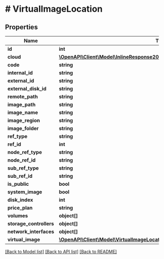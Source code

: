 # # VirtualImageLocation

## Properties

Name | Type | Description | Notes
------------ | ------------- | ------------- | -------------
**id** | **int** |  | [optional]
**cloud** | [**\OpenAPI\Client\Model\InlineResponse20079LoadBalancerMonitorLoadBalancerType**](InlineResponse20079LoadBalancerMonitorLoadBalancerType.md) |  | [optional]
**code** | **string** |  | [optional]
**internal_id** | **string** |  | [optional]
**external_id** | **string** |  | [optional]
**external_disk_id** | **string** |  | [optional]
**remote_path** | **string** |  | [optional]
**image_path** | **string** |  | [optional]
**image_name** | **string** |  | [optional]
**image_region** | **string** |  | [optional]
**image_folder** | **string** |  | [optional]
**ref_type** | **string** |  | [optional]
**ref_id** | **int** |  | [optional]
**node_ref_type** | **string** |  | [optional]
**node_ref_id** | **string** |  | [optional]
**sub_ref_type** | **string** |  | [optional]
**sub_ref_id** | **string** |  | [optional]
**is_public** | **bool** |  | [optional]
**system_image** | **bool** |  | [optional]
**disk_index** | **int** |  | [optional]
**price_plan** | **string** |  | [optional]
**volumes** | **object[]** |  | [optional]
**storage_controllers** | **object[]** |  | [optional]
**network_interfaces** | **object[]** |  | [optional]
**virtual_image** | [**\OpenAPI\Client\Model\VirtualImageLocationVirtualImage**](VirtualImageLocationVirtualImage.md) |  | [optional]

[[Back to Model list]](../../README.md#models) [[Back to API list]](../../README.md#endpoints) [[Back to README]](../../README.md)
